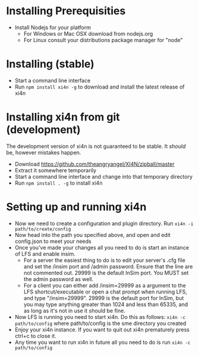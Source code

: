 # Installing Prerequisities
  - Install Nodejs for your platform
    * For Windows or Mac OSX download from nodejs.org
    * For Linux consult your distributions package manager for "node"

# Installing (stable)
  - Start a command line interface
  - Run `npm install xi4n -g` to download and install the latest release of xi4n

# Installing xi4n from git (development)
The development version of xi4n is not guaranteed to be stable. It *should* be,
however mistakes happen. 
  - Download https://github.com/theangryangel/XI4N/zipball/master
  - Extract it somewhere temporarily
  - Start a command line interface and change into that temporary directory
  - Run `npm install . -g` to install xi4n

# Setting up and running xi4n
  - Now we need to create a configuration and plugin directory. Run `xi4n -i
    path/to/create/config`
  - Now head into the path you specified above, and open and edit config.json to
    meet your needs
  - Once you've made your changes all you need to do is start an instance of LFS
    and enable insim.
     * For a server the easiest thing to do is to edit your server's .cfg file
       and set the /insim port and /admin password. Ensure that the line are not
       commented out. 29999 is the default InSim port. You MUST set the admin
       password as well.
     * For a client you can either add /insim=29999 as a argument to the LFS
       shortcut/executable or open a chat prompt when running LFS, and type
       "/insim=29999". 29999 is the default port for InSim, but you may type
       anything greater than 1024 and less than 65335, and as long as it's not 
       in use it should be fine.
  - Now LFS is running you need to start xi4n. Do this as follows: `xi4n -c
    path/to/config` where path/to/config is the sme directory you created 
  - Enjoy your xi4n instance. If you want to quit out xi4n prematurely press
    ctrl+c to close it.
  - Any time you want to run xi4n in future all you need to do is run `xi4n -c
    path/to/config` 
